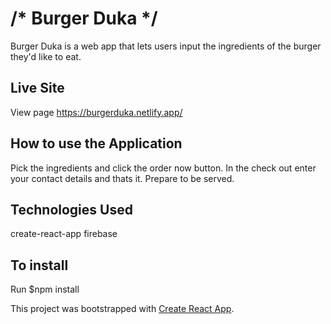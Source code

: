 
# /* Burger Duka */
Burger Duka is a web app that lets users input the ingredients of the burger they'd like to eat.


## Live Site
View page https://burgerduka.netlify.app/

## How to use the Application
Pick the ingredients and click the order now button. In the check out enter your contact details and thats it.
Prepare to be served.

## Technologies Used

create-react-app
firebase

## To install

Run $npm install 

This project was bootstrapped with [Create React App](https://github.com/facebook/create-react-app).
